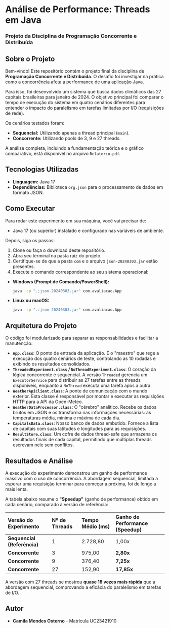 # Análise de Performance: Threads em Java

### Projeto da Disciplina de Programação Concorrente e Distribuída

## Sobre o Projeto

Bem-vindo! Este repositório contém o projeto final da disciplina de **Programação Concorrente e Distribuída**. O desafio foi investigar na prática como a concorrência afeta a performance de uma aplicação Java.

Para isso, foi desenvolvido um sistema que busca dados climáticos das 27 capitais brasileiras para janeiro de 2024. O objetivo principal foi comparar o tempo de execução do sistema em quatro cenários diferentes para entender o impacto do paralelismo em tarefas limitadas por I/O (requisições de rede).

Os cenários testados foram:
* **Sequencial:** Utilizando apenas a thread principal (`main`).
* **Concorrente:** Utilizando pools de 3, 9 e 27 threads.

A análise completa, incluindo a fundamentação teórica e o gráfico comparativo, está disponível no arquivo `Relatorio.pdf`.

## Tecnologias Utilizadas

* **Linguagem:** Java 17
* **Dependências:** Biblioteca `org.json` para o processamento de dados em formato JSON.

## Como Executar

Para rodar este experimento em sua máquina, você vai precisar de:
* Java 17 (ou superior) instalado e configurado nas variáveis de ambiente.

Depois, siga os passos:

1.  Clone ou faça o download deste repositório.
2.  Abra seu terminal na pasta raiz do projeto.
3.  Certifique-se de que a pasta `com` e o arquivo `json-20240303.jar` estão presentes.
4.  Execute o comando correspondente ao seu sistema operacional:

* **Windows (Prompt de Comando/PowerShell):**
    ```cmd
    java -cp ".;json-20240303.jar" com.avaliacao.App
    ```

* **Linux ou macOS:**
    ```bash
    java -cp ".:json-20240303.jar" com.avaliacao.App
    ```

## Arquitetura do Projeto

O código foi modularizado para separar as responsabilidades e facilitar a manutenção:

* **`App.class`**: O ponto de entrada da aplicação. É o "maestro" que rege a execução dos quatro cenários de teste, controlando as 10 rodadas e exibindo os resultados consolidados.
* **`ThreadedExperiment.class` / `NoThreadExperiment.class`**: O coração da lógica concorrente e sequencial. A versão `Threaded` gerencia um `ExecutorService` para distribuir as 27 tarefas entre as threads disponíveis, enquanto a `NoThread` executa uma tarefa após a outra.
* **`WeatherApiClient.class`**: A ponte de comunicação com o mundo exterior. Esta classe é responsável por montar e executar as requisições HTTP para a API da Open-Meteo.
* **`WeatherDataProcessor.class`**: O "cérebro" analítico. Recebe os dados brutos em JSON e os transforma nas informações necessárias: as temperaturas média, mínima e máxima de cada dia.
* **`CapitalsData.class`**: Nosso banco de dados embutido. Fornece a lista de capitais com suas latitudes e longitudes para as requisições.
* **`ResultStore.class`**: Um cofre de dados thread-safe que armazena os resultados finais de cada capital, permitindo que múltiplas threads escrevam nele sem conflitos.

## Resultados e Análise

A execução do experimento demonstrou um ganho de performance massivo com o uso de concorrência. A abordagem sequencial, limitada a esperar uma requisição terminar para começar a próxima, foi de longe a mais lenta.

A tabela abaixo resume o **"Speedup"** (ganho de performance) obtido em cada cenário, comparado à versão de referência:

| Versão do Experimento | Nº de Threads | Tempo Médio (ms) | Ganho de Performance (Speedup) |
| :--- | :--- | :--- | :--- |
| **Sequencial (Referência)**| 1 | 2.728,80 | 1,00x |
| **Concorrente** | 3 | 975,00 | **2,80x** |
| **Concorrente** | 9 | 376,40 | **7,25x** |
| **Concorrente** | 27 | 152,90 | **17,85x** |

A versão com 27 threads se mostrou **quase 18 vezes mais rápida** que a abordagem sequencial, comprovando a eficácia do paralelismo em tarefas de I/O.

## Autor

* **Camila Mendes Osterno** - Matrícula UC23421910
